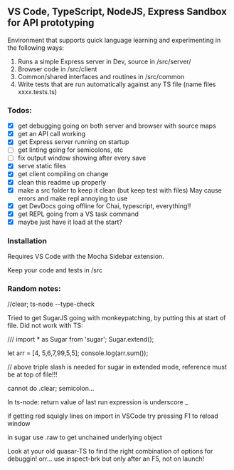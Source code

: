 
## VS Code, TypeScript, NodeJS, Express Sandbox for API prototyping

Environment that supports quick language learning and experimenting in the following ways:

1. Runs a simple Express server in Dev, source in /src/server/
2. Browser code in /src/client 
3. Common/shared interfaces and routines in /src/common
4. Write tests that are run automatically against any TS file (name files xxxx.tests.ts)


### Todos:

+ [x] get debugging going on both server and browser with source maps
+ [x] get an API call working
+ [x] get Express server running on startup
+ [ ] get linting going for semicolons, etc
+ [ ] fix output window showing after every save
+ [x] serve static files
+ [x] get client compiling on change
+ [x] clean this readme up properly
+ [x] make a src folder to keep it clean (but keep test with files) May cause errors and make repl annoying to use
+ [x] get DevDocs going offline for Chai, typescript, everything!!
+ [x] get REPL going from a VS task command
+ [x] maybe just have it load at the start?

### Installation

Requires VS Code with the Mocha Sidebar extension. 

Keep your code and tests in /src

### Random notes:

//clear; ts-node --type-check  

Tried to get SugarJS going with monkeypatching, by putting this at start of file. Did not work with TS:

/// <reference path="./node_modules/sugar/sugar-extended.d.ts" />
import * as Sugar from 'sugar';
Sugar.extend();

let arr = [4, 5,6,7,99,5,5];
console.log(arr.sum());


// above triple slash is needed for sugar in extended mode, 
reference must be at top of file!!!

cannot do .clear; semicolon...

In ts-node: return value of last run expression is underscore _


if getting red squigly lines on import in VSCode try pressing F1 to reload window

in sugar use .raw to get unchained underlying object

Look at your old quasar-TS to find the right combination of options for debuggin!
orr... use inspect-brk but only after an F5, not on launch!